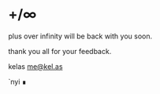 # +/∞

plus over infinity will be back with you soon.

thank you all for your feedback.

kelas <me@kel.as>


`nyi ∎

